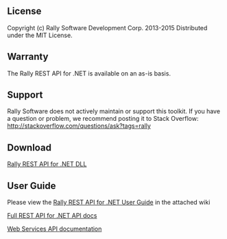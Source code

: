 ## License

Copyright (c) Rally Software Development Corp. 2013-2015 Distributed under the MIT License.

## Warranty

The Rally REST API for .NET is available on an as-is basis. 

## Support

Rally Software does not actively maintain or support this toolkit.  If you have a question or problem, we recommend posting it to Stack Overflow: http://stackoverflow.com/questions/ask?tags=rally

## Download

[Rally REST API for .NET DLL](https://github.com/RallyTools/RallyRestToolkitFor.NET/releases/download/v2.0.1/rally-rest-api.net-2.0.1.zip)

## User Guide 

Please view the [Rally REST API for .NET User Guide](https://github.com/RallyTools/RallyRestToolkitFor.NET/wiki/User-Guide) in the attached wiki

[Full REST API for .NET API docs](http://rallytools.github.io/RallyRestToolkitFor.NET/Index.html)

[Web Services API documentation](https://rally1.rallydev.com/slm/doc/webservice)
